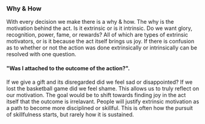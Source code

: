 ### Why & How
With every decision we make there is a why & how. The why is the motivation behind the act. Is it  extrinsic or is it intrinsic. Do we want glory, recognition, power, fame, or rewards? All of which are types of extrinsic motivators, or is it because the act itself brings us joy. If there is confusion as to whether or not the action was done extrinsically or intrinsically can be resolved with one question. 

#### "Was I attached to the outcome of the action?".

If we give a gift and its disregarded did we feel sad or disappointed? If we lost the basketball game did we feel shame. This allows us to truly reflect on our motivation. The goal would be to shift towards finding joy in the act itself that the outcome is irrelavant. People will justify extrinsic motivation as a path to become more disciplined or skillful. This is often how the pursuit of skillfulness starts, but rarely how it is sustained. 
